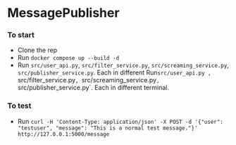 # MessagePublisher

### To start 
- Clone the rep
- Run `docker compose up --build -d`
- Run `src/user_api.py`, `src/filter_service.py`, `src/screaming_service.py`, `src/publisher_service.py`. Each in different Run`src/user_api.py , `src/filter_service.py`, `src/screaming_service.py`, `src/publisher_service.py`. Each in different terminal.

### To test
- Run `curl -H 'Content-Type: application/json' -X POST -d '{"user": "testuser", "message": "This is a normal test message."}' http://127.0.0.1:5000/message`
